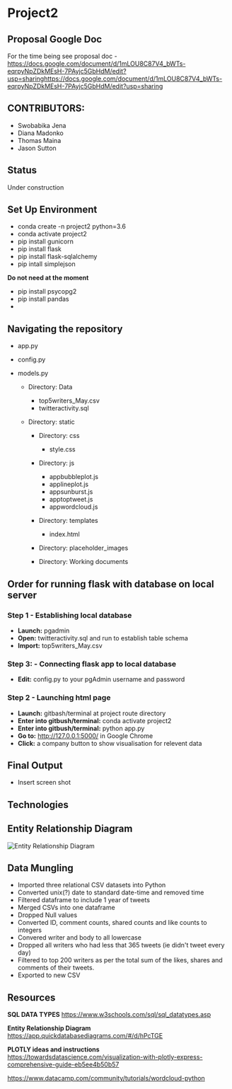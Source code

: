 # Project2

## Proposal Google Doc
For the time being see proposal doc -
https://docs.google.com/document/d/1mLOU8C87V4_bWTs-eqrpyNpZDkMEsH-7PAyjc5GbHdM/edit?usp=sharinghttps://docs.google.com/document/d/1mLOU8C87V4_bWTs-eqrpyNpZDkMEsH-7PAyjc5GbHdM/edit?usp=sharing

## CONTRIBUTORS:
* Swobabika Jena
* Diana Madonko
* Thomas Maina 
* Jason Sutton

## Status
Under construction

## Set Up Environment
* conda create -n project2 python=3.6
* conda activate project2
* pip install gunicorn
* pip install flask
* pip install flask-sqlalchemy
* pip intall simplejson

**Do not need at the moment**
* pip install psycopg2
* pip install pandas
* 

## Navigating the repository
* app.py
* config.py
* models.py

    * Directory: Data
        * top5writers_May.csv
        * twitteractivity.sql
    
    * Directory: static
    
        * Directory: css
            * style.css
            
        * Directory: js
            * appbubbleplot.js
            * applineplot.js
            * appsunburst.js
            * apptoptweet.js
            * appwordcloud.js
            
        * Directory: templates
            * index.html
                
        * Directory: placeholder_images
        * Directory: Working documents

## Order for running flask with database on local server

### Step 1 - Establishing local database
* **Launch:** pgadmin
* **Open:** twitteractivity.sql and run to establish table schema
* **Import:** top5writers_May.csv

### Step 3: - Connecting flask app to local database 
* **Edit:** config.py to your pgAdmin username and password

### Step 2 - Launching html page
* **Launch:** gitbash/terminal at project route directory
* **Enter into gitbush/terminal:** conda activate project2
* **Enter into gitbush/terminal:** python app.py
* **Go to:** http://127.0.0.1:5000/ in Google Chrome
* **Click:** a company button to show visualisation for relevent data

## Final Output
* Insert screen shot


## Technologies



## Entity Relationship Diagram
![Entity Relationship Diagram](https://github.com/jMacProd/javascript-challenge/blob/main/Process%20Maps/UFO_Dynamic_Table_Webpage_Part1.png)


## Data Mungling
* Imported three relational CSV datasets into Python
* Converted unix(?) date to standard date-time and removed time
* Filtered dataframe to include 1 year of tweets
* Merged CSVs into one dataframe
* Dropped Null values
* Converted ID, comment counts, shared counts and like counts to integers
* Convered writer and body to all lowercase
* Dropped all writers who had less that 365 tweets (ie didn't tweet every day)
* Filtered to top 200 writers as per the total sum of the likes, shares and comments of their tweets. 
* Exported to new CSV


## Resources
**SQL DATA TYPES**
https://www.w3schools.com/sql/sql_datatypes.asp

**Entity Relationship Diagram**
https://app.quickdatabasediagrams.com/#/d/hPcTGE

**PLOTLY ideas and instructions**
https://towardsdatascience.com/visualization-with-plotly-express-comprehensive-guide-eb5ee4b50b57

https://www.datacamp.com/community/tutorials/wordcloud-python
